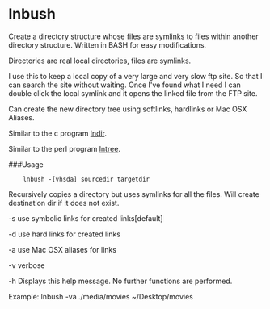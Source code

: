 # lnbush


Create a directory structure whose files are symlinks to files within 
another directory structure. Written in BASH for easy modifications.

Directories are real local directories, files are symlinks.

I use this to keep a local copy of a very large and very slow ftp site. So that I can search the site without waiting. Once I've found what I need I can double click the local symlink and it opens the linked file from the FTP site.

Can create the new directory tree using softlinks, hardlinks or Mac OSX Aliases.



Similar to the c program [lndir](http://linux.die.net/man/1/lndir).

Similar to the perl program [lntree](http://search.cpan.org/~rokr/App-lntree-0.0013/lib/App/lntree.pm). 



###Usage


```
	lnbush -[vhsda] sourcedir targetdir

```

Recursively copies a directory but uses symlinks for all the files. Will create destination dir if it does not exist.

-s    use symbolic links for created links[default]

-d    use hard links for created links

-a    use Mac OSX aliases for links

-v    verbose

-h    Displays this help message. No further functions are performed.

Example: lnbush -va  ./media/movies ~/Desktop/movies





